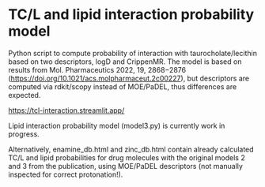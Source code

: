 # TC/L and lipid interaction probability model
Python script to compute probability of interaction with taurocholate/lecithin based on two descriptors, logD and CrippenMR.
The model is based on results from Mol. Pharmaceutics 2022, 19, 2868−2876 (https://doi.org/10.1021/acs.molpharmaceut.2c00227), but descriptors are computed via rdkit/scopy instead of MOE/PaDEL, thus differences are expected.

https://tcl-interaction.streamlit.app/

Lipid interaction probability model (model3.py) is currently work in progress.



Alternatively, enamine_db.html and zinc_db.html contain already calculated TC/L and lipid probabilities for drug molecules with the original models 2 and 3 from the publication, using MOE/PaDEL descriptors (not manually inspected for correct protonation!).
